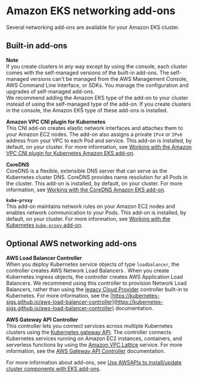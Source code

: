 # Amazon EKS networking add\-ons<a name="eks-networking-add-ons"></a>

Several networking add\-ons are available for your Amazon EKS cluster\.

## Built\-in add\-ons<a name="eks-networking-add-ons-built-in"></a>

**Note**  
If you create clusters in any way except by using the console, each cluster comes with the self\-managed versions of the built\-in add\-ons\. The self\-managed versions can't be managed from the AWS Management Console, AWS Command Line Interface, or SDKs\. You manage the configuration and upgrades of self\-managed add\-ons\.  
We recommend adding the Amazon EKS type of the add\-on to your cluster instead of using the self\-managed type of the add\-on\. If you create clusters in the console, the Amazon EKS type of these add\-ons is installed\.

**Amazon VPC CNI plugin for Kubernetes**  
This CNI add\-on creates elastic network interfaces and attaches them to your Amazon EC2 nodes\. The add\-on also assigns a private `IPv4` or `IPv6` address from your VPC to each Pod and service\. This add\-on is installed, by default, on your cluster\. For more information, see [Working with the Amazon VPC CNI plugin for Kubernetes Amazon EKS add\-on](managing-vpc-cni.md)\.

**CoreDNS**  
CoreDNS is a flexible, extensible DNS server that can serve as the Kubernetes cluster DNS\. CoreDNS provides name resolution for all Pods in the cluster\. This add\-on is installed, by default, on your cluster\. For more information, see [Working with the CoreDNS Amazon EKS add\-on](managing-coredns.md)\.

**`kube-proxy`**  
This add\-on maintains network rules on your Amazon EC2 nodes and enables network communication to your Pods\. This add\-on is installed, by default, on your cluster\. For more information, see [Working with the Kubernetes `kube-proxy` add\-on](managing-kube-proxy.md)\.

## Optional AWS networking add\-ons<a name="eks-networking-add-ons-optional"></a>

**AWS Load Balancer Controller**  
When you deploy Kubernetes service objects of type `loadbalancer`, the controller creates AWS Network Load Balancers \. When you create Kubernetes ingress objects, the controller creates AWS Application Load Balancers\. We recommend using this controller to provision Network Load Balancers, rather than using the [legacy Cloud Provider](https://kubernetes-sigs.github.io/aws-load-balancer-controller/v2.7/guide/service/annotations/#legacy-cloud-provider) controller built\-in to Kubernetes\. For more information, see the [https://kubernetes-sigs.github.io/aws-load-balancer-controller](https://kubernetes-sigs.github.io/aws-load-balancer-controller) documentation\.

**AWS Gateway API Controller**  
This controller lets you connect services across multiple Kubernetes clusters using the [Kubernetes gateway API](https://gateway-api.sigs.k8s.io/)\. The controller connects Kubernetes services running on Amazon EC2 instances, containers, and serverless functions by using the [Amazon VPC Lattice](https://docs.aws.amazon.com/vpc-lattice/latest/ug/what-is-vpc-service-network.html) service\. For more information, see the [AWS Gateway API Controller](https://www.gateway-api-controller.eks.aws.dev/) documentation\.

For more information about add\-ons, see [Use AWSAPIs to install/update cluster components with EKS add\-ons](eks-add-ons.md)\.